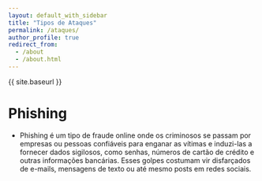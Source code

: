 ```yaml
---
layout: default_with_sidebar
title: "Tipos de Ataques"
permalink: /ataques/
author_profile: true
redirect_from:
  - /about
  - /about.html
---
```


{{ site.baseurl }}

Phishing
======
* Phishing é um tipo de fraude online onde os criminosos se passam por empresas ou pessoas confiáveis para enganar as vítimas e induzi-las a fornecer dados sigilosos, como senhas, números de cartão de crédito e outras informações bancárias. Esses golpes costumam vir disfarçados de e-mails, mensagens de texto ou até mesmo posts em redes sociais.